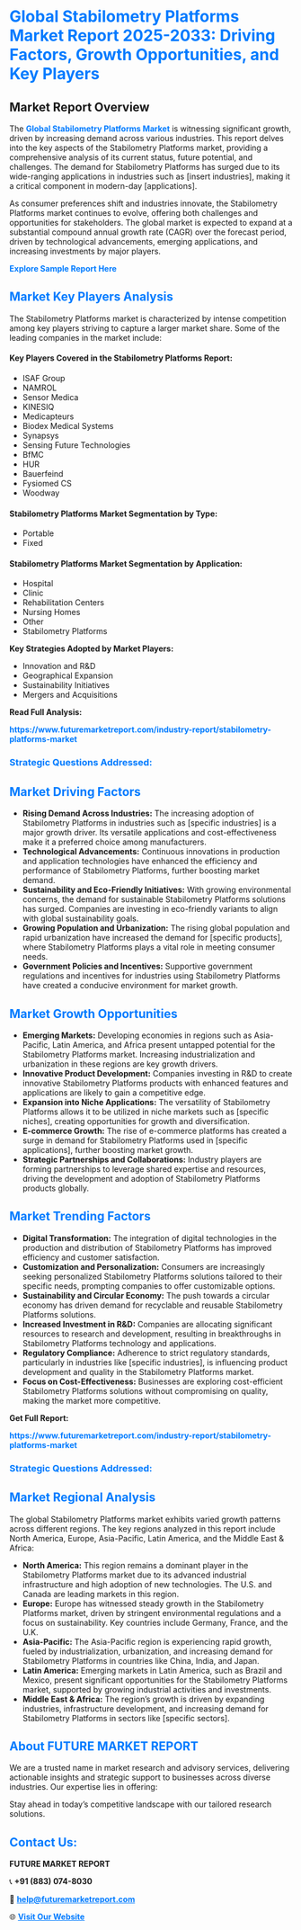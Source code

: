<h1 style="color: #007BFF;">Global Stabilometry Platforms Market Report 2025-2033: Driving Factors, Growth Opportunities, and Key Players</h1>

<section id="overview">
<h2>Market Report Overview</h2>
<p>The <a href="https://www.futuremarketreport.com/industry-report/stabilometry-platforms-market" style="color: #007BFF; text-decoration: none;"><strong>Global Stabilometry Platforms Market</strong></a> is witnessing significant growth, driven by increasing demand across various industries. This report delves into the key aspects of the Stabilometry Platforms market, providing a comprehensive analysis of its current status, future potential, and challenges. The demand for Stabilometry Platforms has surged due to its wide-ranging applications in industries such as [insert industries], making it a critical component in modern-day [applications].</p>
<p>As consumer preferences shift and industries innovate, the Stabilometry Platforms market continues to evolve, offering both challenges and opportunities for stakeholders. The global market is expected to expand at a substantial compound annual growth rate (CAGR) over the forecast period, driven by technological advancements, emerging applications, and increasing investments by major players.</p>
</section>

<section id="overview">
<p><a href="https://www.futuremarketreport.com/request-sample/reportId=123535" style="color: #007BFF; text-decoration: none;"><strong>Explore Sample Report Here</strong></a></p>
</section>

<section id="key-players">
<h2 style="color: #007BFF;">Market Key Players Analysis</h2>
<p>The Stabilometry Platforms market is characterized by intense competition among key players striving to capture a larger market share. Some of the leading companies in the market include:</p>
<h4>Key Players Covered in the Stabilometry Platforms Report:</h4>
<ul><li>ISAF Group</li><li>NAMROL</li><li>Sensor Medica</li><li>KINESIQ</li><li>Medicapteurs</li><li>Biodex Medical Systems</li><li>Synapsys</li><li>Sensing Future Technologies</li><li>BfMC</li><li>HUR</li><li>Bauerfeind</li><li>Fysiomed CS</li><li>Woodway</li></ul>
<h4>Stabilometry Platforms Market Segmentation by Type:</h4>
<ul><li>Portable</li><li>Fixed</li></ul>

<h4>Stabilometry Platforms Market Segmentation by Application:</h4>
<ul><li>Hospital</li><li>Clinic</li><li>Rehabilitation Centers</li><li>Nursing Homes</li><li>Other</li><li>Stabilometry Platforms</li></ul>
<p><strong>Key Strategies Adopted by Market Players:</strong></p>
<ul>
<li>Innovation and R&D</li>
<li>Geographical Expansion</li>
<li>Sustainability Initiatives</li>
<li>Mergers and Acquisitions</li>
</ul>
</section>

<section>
<p><strong>Read Full Analysis: </strong></p><a href="https://www.futuremarketreport.com/industry-report/stabilometry-platforms-market" style="color: #007BFF; text-decoration: none;"><strong>https://www.futuremarketreport.com/industry-report/stabilometry-platforms-market</strong></a>
<h3 style="color: #007BFF;">Strategic Questions Addressed:</h3>
</section>

<section id="driving-factors">
<h2 style="color: #007BFF;">Market Driving Factors</h2>
<ul>
<li><strong>Rising Demand Across Industries:</strong> The increasing adoption of Stabilometry Platforms in industries such as [specific industries] is a major growth driver. Its versatile applications and cost-effectiveness make it a preferred choice among manufacturers.</li>
<li><strong>Technological Advancements:</strong> Continuous innovations in production and application technologies have enhanced the efficiency and performance of Stabilometry Platforms, further boosting market demand.</li>
<li><strong>Sustainability and Eco-Friendly Initiatives:</strong> With growing environmental concerns, the demand for sustainable Stabilometry Platforms solutions has surged. Companies are investing in eco-friendly variants to align with global sustainability goals.</li>
<li><strong>Growing Population and Urbanization:</strong> The rising global population and rapid urbanization have increased the demand for [specific products], where Stabilometry Platforms plays a vital role in meeting consumer needs.</li>
<li><strong>Government Policies and Incentives:</strong> Supportive government regulations and incentives for industries using Stabilometry Platforms have created a conducive environment for market growth.</li>
</ul>
</section>

<section id="growth-opportunities">
<h2 style="color: #007BFF;">Market Growth Opportunities</h2>
<ul>
<li><strong>Emerging Markets:</strong> Developing economies in regions such as Asia-Pacific, Latin America, and Africa present untapped potential for the Stabilometry Platforms market. Increasing industrialization and urbanization in these regions are key growth drivers.</li>
<li><strong>Innovative Product Development:</strong> Companies investing in R&D to create innovative Stabilometry Platforms products with enhanced features and applications are likely to gain a competitive edge.</li>
<li><strong>Expansion into Niche Applications:</strong> The versatility of Stabilometry Platforms allows it to be utilized in niche markets such as [specific niches], creating opportunities for growth and diversification.</li>
<li><strong>E-commerce Growth:</strong> The rise of e-commerce platforms has created a surge in demand for Stabilometry Platforms used in [specific applications], further boosting market growth.</li>
<li><strong>Strategic Partnerships and Collaborations:</strong> Industry players are forming partnerships to leverage shared expertise and resources, driving the development and adoption of Stabilometry Platforms products globally.</li>
</ul>
</section>

<section id="trending-factors">
<h2 style="color: #007BFF;">Market Trending Factors</h2>
<ul>
<li><strong>Digital Transformation:</strong> The integration of digital technologies in the production and distribution of Stabilometry Platforms has improved efficiency and customer satisfaction.</li>
<li><strong>Customization and Personalization:</strong> Consumers are increasingly seeking personalized Stabilometry Platforms solutions tailored to their specific needs, prompting companies to offer customizable options.</li>
<li><strong>Sustainability and Circular Economy:</strong> The push towards a circular economy has driven demand for recyclable and reusable Stabilometry Platforms solutions.</li>
<li><strong>Increased Investment in R&D:</strong> Companies are allocating significant resources to research and development, resulting in breakthroughs in Stabilometry Platforms technology and applications.</li>
<li><strong>Regulatory Compliance:</strong> Adherence to strict regulatory standards, particularly in industries like [specific industries], is influencing product development and quality in the Stabilometry Platforms market.</li>
<li><strong>Focus on Cost-Effectiveness:</strong> Businesses are exploring cost-efficient Stabilometry Platforms solutions without compromising on quality, making the market more competitive.</li>
</ul>
</section>

<section>
<p><strong>Get Full Report: </strong></p><a href="https://www.futuremarketreport.com/industry-report/stabilometry-platforms-market" style="color: #007BFF; text-decoration: none;"><strong>https://www.futuremarketreport.com/industry-report/stabilometry-platforms-market</strong></a>
<h3 style="color: #007BFF;">Strategic Questions Addressed:</h3>
</section>


<section id="regional-analysis">
<h2 style="color: #007BFF;">Market Regional Analysis</h2>
<p>The global Stabilometry Platforms market exhibits varied growth patterns across different regions. The key regions analyzed in this report include North America, Europe, Asia-Pacific, Latin America, and the Middle East & Africa:</p>
<ul>
<li><strong>North America:</strong> This region remains a dominant player in the Stabilometry Platforms market due to its advanced industrial infrastructure and high adoption of new technologies. The U.S. and Canada are leading markets in this region.</li>
<li><strong>Europe:</strong> Europe has witnessed steady growth in the Stabilometry Platforms market, driven by stringent environmental regulations and a focus on sustainability. Key countries include Germany, France, and the U.K.</li>
<li><strong>Asia-Pacific:</strong> The Asia-Pacific region is experiencing rapid growth, fueled by industrialization, urbanization, and increasing demand for Stabilometry Platforms in countries like China, India, and Japan.</li>
<li><strong>Latin America:</strong> Emerging markets in Latin America, such as Brazil and Mexico, present significant opportunities for the Stabilometry Platforms market, supported by growing industrial activities and investments.</li>
<li><strong>Middle East & Africa:</strong> The region’s growth is driven by expanding industries, infrastructure development, and increasing demand for Stabilometry Platforms in sectors like [specific sectors].</li>
</ul>
</section>

<footer>
<h2 style="color: #007BFF;">About FUTURE MARKET REPORT</h2>
<p>We are a trusted name in market research and advisory services, delivering actionable insights and strategic support to businesses across diverse industries. Our expertise lies in offering:</p>

<p>Stay ahead in today’s competitive landscape with our tailored research solutions.</p>

<h2 style="color: #007BFF;">Contact Us:</h2>
<p><strong>FUTURE MARKET REPORT</strong></p>
<p>📞 <strong>+91 (883) 074-8030</strong></p>
<p>📧 <strong><a href="mailto:help@futuremarketreport.com" style="color: #007BFF;">help@futuremarketreport.com</a></strong></p>
<p>🌐 <strong><a href="https://www.futuremarketreport.com/" style="color: #007BFF;">Visit Our Website</a></strong></p>
</footer>